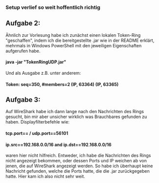 ### Setup verlief so weit hoffentlich richtig

## Aufgabe 2:
Ähnlich zur Vorlesung habe ich zunächst einen lokalen Token-Ring "geschaffen", 
indem ich die bereitgestellte .jar wie in der README erklärt, mehrmals in Windows 
PowerShell mit den jeweiligen Eigenschaften aufgerufen habe.
#### java -jar "TokenRingUDP.jar"

Und als Ausgabe z.B. unter anderem:
#### Token: seq=350, #members=2 (IP, 63364) (IP, 63365)


## Aufgabe 3:
Auf WireShark habe ich dann lange nach den Nachrichten des Rings gesucht, 
bin mir aber unsicher wirklich was Brauchbares gefunden zu haben. Displayfilterbefehle wie:

#### tcp.port== / udp.port==56101 
#### ip.src==192.168.0.0/16 and ip.dst==192.168.0.0/16

waren hier nicht hilfreich. Entweder, ich habe die Nachrichten des Rings nicht angezeigt bekommen, 
oder dessen Ports und IP weichen ab von jenen, die auf WireShark angezeigt werden. 
So habe ich überhaupt keine Nachricht gefunden, welche die Ports hatte, die die .jar zurückgegeben hatte.
Hier kam ich also nicht sehr weit.